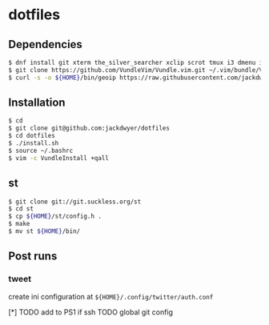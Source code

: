 # dotfiles

## Dependencies
```bash
$ dnf install git xterm the_silver_searcher xclip scrot tmux i3 dmenu i3lock vagrant neovim direnv curl go jq weechat python-virtualenv openvpn nmap ShellCheck feh terminus-fonts
$ git clone https://github.com/VundleVim/Vundle.vim.git ~/.vim/bundle/Vundle.vim
$ curl -s -o ${HOME}/bin/geoip https://raw.githubusercontent.com/jackdwyer/geoip/master/geoip.sh && chmod +x ${HOME}/bin/geoip
```

## Installation
```bash
$ cd
$ git clone git@github.com:jackdwyer/dotfiles
$ cd dotfiles
$ ./install.sh
$ source ~/.bashrc
$ vim -c VundleInstall +qall
```

## st
```bash
$ git clone git://git.suckless.org/st
$ cd st
$ cp ${HOME}/st/config.h .
$ make
$ mv st ${HOME}/bin/
```

## Post runs
### tweet
create ini configuration at `${HOME}/.config/twitter/auth.conf`

[*] TODO add to PS1 if ssh
TODO global git config
